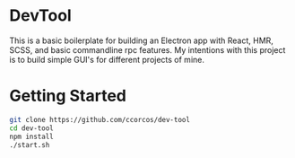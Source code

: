 # DevTool

This is a basic boilerplate for building an Electron app with React, HMR, SCSS, and basic commandline rpc features. My intentions with this project is to build simple GUI's for different projects of mine.

# Getting Started

```bash
git clone https://github.com/ccorcos/dev-tool
cd dev-tool
npm install
./start.sh
```